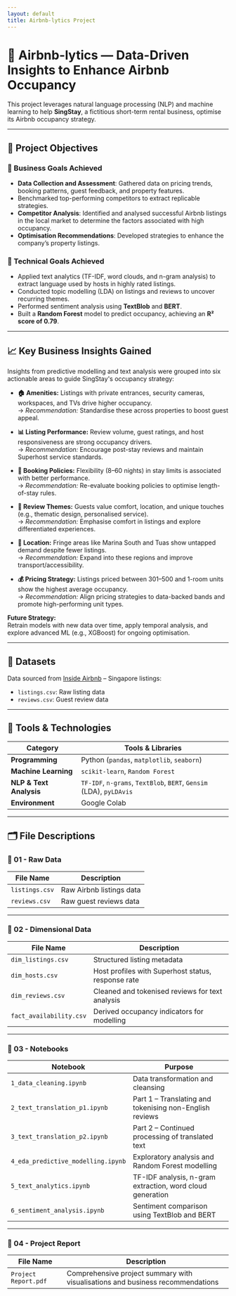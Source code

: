```yaml
---
layout: default
title: Airbnb-lytics Project
---
```


# 📍 Airbnb-lytics — Data-Driven Insights to Enhance Airbnb Occupancy

This project leverages natural language processing (NLP) and machine learning to help **SingStay**, a fictitious short-term rental business, optimise its Airbnb occupancy strategy.

---

## 🎯 Project Objectives

### 🧩 Business Goals Achieved
- **Data Collection and Assessment**: Gathered data on pricing trends, booking patterns, guest feedback, and property features.
- Benchmarked top-performing competitors to extract replicable strategies.
- **Competitor Analysis**: Identified and analysed successful Airbnb listings in the local market to determine the factors associated with high occupancy.
- **Optimisation Recommendations**: Developed strategies to enhance the company’s property listings.

### 🧪 Technical Goals Achieved 
- Applied text analytics (TF-IDF, word clouds, and n-gram analysis) to extract language used by hosts in highly rated listings.
- Conducted topic modelling (LDA) on listings and reviews to uncover recurring themes.
- Performed sentiment analysis using **TextBlob** and **BERT**.
- Built a **Random Forest** model to predict occupancy, achieving an **R² score of 0.79**.

---

## 📈 Key Business Insights Gained

Insights from predictive modelling and text analysis were grouped into six actionable areas to guide SingStay's occupancy strategy:

- **🏠 Amenities:** Listings with private entrances, security cameras, workspaces, and TVs drive higher occupancy.  
  → *Recommendation:* Standardise these across properties to boost guest appeal.

- **📊 Listing Performance:** Review volume, guest ratings, and host responsiveness are strong occupancy drivers.  
  → *Recommendation:* Encourage post-stay reviews and maintain Superhost service standards.

- **📆 Booking Policies:** Flexibility (8–60 nights) in stay limits is associated with better performance.  
  → *Recommendation:* Re-evaluate booking policies to optimise length-of-stay rules.

- **📝 Review Themes:** Guests value comfort, location, and unique touches (e.g., thematic design, personalised service).  
  → *Recommendation:* Emphasise comfort in listings and explore differentiated experiences.

- **📍 Location:** Fringe areas like Marina South and Tuas show untapped demand despite fewer listings.  
  → *Recommendation:* Expand into these regions and improve transport/accessibility.

- **💰 Pricing Strategy:** Listings priced between $301–$500 and 1-room units show the highest average occupancy.  
  → *Recommendation:* Align pricing strategies to data-backed bands and promote high-performing unit types.

**Future Strategy:**  
Retrain models with new data over time, apply temporal analysis, and explore advanced ML (e.g., XGBoost) for ongoing optimisation.

---

## 📂 Datasets

Data sourced from [Inside Airbnb](http://insideairbnb.com/get-the-data.html) – Singapore listings:

- `listings.csv`: Raw listing data  
- `reviews.csv`: Guest review data  

---

## 🧰 Tools & Technologies

| Category               | Tools & Libraries                                                  |
|------------------------|---------------------------------------------------------------------|
| **Programming**        | Python (`pandas`, `matplotlib`, `seaborn`)                         |
| **Machine Learning**   | `scikit-learn`, `Random Forest`                                    |
| **NLP & Text Analysis**| `TF-IDF`, `n-grams`, `TextBlob`, `BERT`, `Gensim` (LDA), `pyLDAvis` |
| **Environment**        | Google Colab                                                       |

---

## 🗂️ File Descriptions

### 📁 01 - Raw Data

| File Name       | Description                      |
|-----------------|----------------------------------|
| `listings.csv`  | Raw Airbnb listings data         |
| `reviews.csv`   | Raw guest reviews data           |

---

### 📁 02 - Dimensional Data

| File Name               | Description                                             |
|-------------------------|---------------------------------------------------------|
| `dim_listings.csv`      | Structured listing metadata                             |
| `dim_hosts.csv`         | Host profiles with Superhost status, response rate      |
| `dim_reviews.csv`       | Cleaned and tokenised reviews for text analysis         |
| `fact_availability.csv` | Derived occupancy indicators for modelling              |

---

### 📁 03 - Notebooks

| Notebook                           | Purpose                                                                  |
|-----------------------------------|--------------------------------------------------------------------------|
| `1_data_cleaning.ipynb`           | Data transformation and cleansing                                        |
| `2_text_translation_p1.ipynb`     | Part 1 – Translating and tokenising non-English reviews                  |
| `3_text_translation_p2.ipynb`     | Part 2 – Continued processing of translated text                         |
| `4_eda_predictive_modelling.ipynb`| Exploratory analysis and Random Forest modelling                         |
| `5_text_analytics.ipynb`          | TF-IDF analysis, n-gram extraction, word cloud generation                |
| `6_sentiment_analysis.ipynb`      | Sentiment comparison using TextBlob and BERT                             |

---

### 📄 04 - Project Report

| File Name            | Description                                                                 |
|----------------------|-----------------------------------------------------------------------------|
| `Project Report.pdf` | Comprehensive project summary with visualisations and business recommendations |
